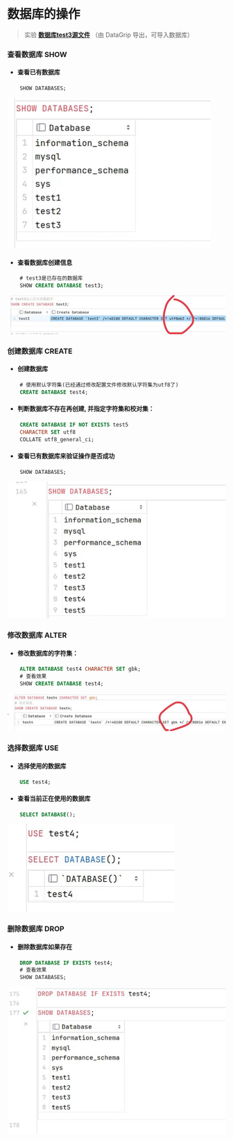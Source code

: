 # 数据库的操作

> 实验 **[数据库test3源文件](code/test3.sql)** （由 DataGrip 导出，可导入数据库）

### 查看数据库 SHOW

+ #### 查看已有数据库

```sql
    SHOW DATABASES;
```

![ ](img/2-1-1.jpg)

+ #### 查看数据库创建信息

```sql
    # test3是已存在的数据库
    SHOW CREATE DATABASE test3;
```

![ ](img/2-1-2.jpg)

### 创建数据库 CREATE

+ #### 创建数据库

```sql
    # 使用默认字符集(已经通过修改配置文件修改默认字符集为utf8了)
    CREATE DATABASE test4;
```

+ #### 判断数据库不存在再创建, 并指定字符集和校对集：

```sql
    CREATE DATABASE IF NOT EXISTS test5  
    CHARACTER SET utf8  
    COLLATE utf8_general_ci;
```

+ #### 查看已有数据库来验证操作是否成功

```sql
    SHOW DATABASES;
```

![ ](img/2-1-3.jpg)

### 修改数据库 ALTER

+ #### 修改数据库的字符集：

```sql
    ALTER DATABASE test4 CHARACTER SET gbk;
    # 查看效果
    SHOW CREATE DATABASE test4;
```

![ ](img/2-1-4.jpg)

### 选择数据库 USE

+ #### 选择使用的数据库

```sql
    USE test4;
```

+ #### 查看当前正在使用的数据库

```sql
    SELECT DATABASE();
```

![ ](img/2-1-5.jpg)

### 删除数据库 DROP

+ #### 删除数据库如果存在

```sql
    DROP DATABASE IF EXISTS test4;
    # 查看效果
    SHOW DATABASES;
```

![ ](img/2-1-6.jpg)

